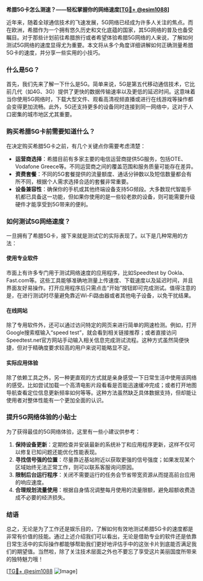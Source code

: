 **希腊5G卡怎么测速？——轻松掌握你的网络速度[[TG💪+ @esim1088](https://t.me/s/esim1088)]**

近年来，随着全球通信技术的飞速发展，5G网络已经成为许多人关注的焦点。而在欧洲，希腊作为一个拥有悠久历史和文化底蕴的国家，其5G网络的普及也备受瞩目。对于那些计划前往希腊旅行或者希望体验希腊5G网络的人来说，了解如何测试5G网络的速度显得尤为重要。本文将从多个角度详细讲解如何正确测量希腊5G卡的速度，并分享一些实用的小技巧。

### 什么是5G？

首先，我们先来了解一下什么是5G。简单来说，5G是第五代移动通信技术，它比前几代（如4G、3G）提供了更快的数据传输速率以及更低的延迟时间。这意味着当你使用5G网络时，下载大型文件、观看高清视频直播或进行在线游戏等操作都会变得更加流畅。此外，5G还支持更多的设备同时连接到同一网络中，这对于人口密集的城市地区尤其重要。

### 购买希腊5G卡前需要知道什么？

在决定购买希腊5G卡之前，有几个关键点你需要考虑清楚：
- **运营商选择**：希腊目前有多家主要的电信运营商提供5G服务，包括OTE、Vodafone Greece等。不同运营商之间的覆盖范围和服务质量可能存在差异。
- **资费套餐**：不同的5G套餐提供的流量额度、通话分钟数以及短信数量都会有所不同，根据个人需求选择合适的套餐非常重要。
- **设备兼容性**：确保你的手机或其他终端设备支持5G频段。大多数现代智能手机都已具备这一功能，但如果你使用的是一些较老款的设备，则可能需要升级硬件才能享受到5G带来的便利。

### 如何测试5G网络速度？

一旦拥有了希腊5G卡，接下来就是测试它的实际表现了。以下是几种常用的方法：

#### 使用专业软件
市面上有许多专门用于测试网络速度的应用程序，比如Speedtest by Ookla、Fast.com等。这些工具能够准确地测量上传速度、下载速度以及延迟时间，并且界面友好易操作。打开应用程序后只需点击“开始”按钮即可完成测试。值得注意的是，在进行测试时尽量避免靠近Wi-Fi路由器或者其他电子设备，以免干扰结果。

#### 在线网站
除了专用软件外，还可以通过访问特定的网页来进行简单的网速检测。例如，打开Google搜索框输入“speed test”，就会看到相关链接推荐；或者直接访问Speedtest.net官方网站手动输入相关信息完成测试流程。这种方式虽然简便快捷，但对于精确度要求较高的用户来说可能略显不足。

#### 实际应用体验
除了依赖工具之外，另一种更直观的方式就是亲身感受一下日常生活中使用该网络的感受。比如尝试加载一个高清电影片段看看是否能迅速缓冲完成；或者打开地图导航查看定位信息更新频率如何等等。这种方法虽然缺乏具体数据支持，但却能让使用者对整体性能有一个更加全面的认识。

### 提升5G网络体验的小贴士

为了获得最佳的5G网络体验，这里有一些小建议供参考：
1. **保持设备更新**：定期检查并安装最新的系统补丁和应用程序更新，这样不仅可以修复已知问题还能优化性能表现。
2. **寻找信号强的位置**：尽量靠近基站附近以获取更强的信号强度；如果发现某个区域始终无法正常工作，则可以联系客服询问原因。
3. **限制后台运行程序**：关闭不需要运行的任务会节省带宽资源从而提高前台应用的响应速度。
4. **合理规划流量使用**：根据自身情况调整每月使用的流量限额，避免超额收费造成不必要的经济损失。

### 结语

总之，无论是为了工作还是娱乐目的，了解如何有效地测试希腊5G卡的速度都是非常有价值的技能。通过上述介绍我们可以看出，无论是借助专业的软件还是依靠日常生活中的实际操作都能够帮助我们更好地评估手中的这张卡片到底能否满足我们的期望值。当然啦，除了关注技术层面之外也不要忘了享受这片美丽国度所带来的独特魅力哦！

[[TG💪+ @esim1088](https://t.me/s/esim1088) ![Image](https://i.postimg.cc/4NQfJmqS/Snipaste-2025-05-13-00-14-12.png)]
